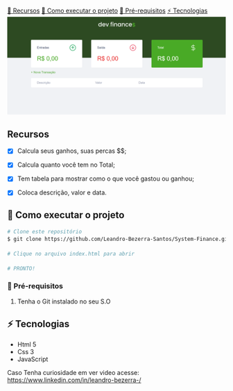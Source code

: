 <div style="display:inline; list-style: none;" align="center">
    <a href="#-Recursos">🚀 Recursos</a>
    <a href="#-Como-executar-o-projeto">🚀 Como executar o projeto</a>
    <a href="#-Pré-requisitos">📑 Pré-requisitos</a>
    <a href="#-Tecnologias">⚡ Tecnologias</a>
</div>

<img src="./assets/system.png">

## **Recursos**
* [X] Calcula seus ganhos, suas percas $$;
* [X] Calcula quanto você tem no Total;
* [X] Tem tabela para mostrar como o que você gastou ou ganhou;
* [X] Coloca descrição, valor e data.


## **🚀 Como executar o projeto**
```bash
# Clone este repositório
$ git clone https://github.com/Leandro-Bezerra-Santos/System-Finance.git

# Clique no arquivo index.html para abrir

# PRONTO!
```

### **📑 Pré-requisitos**
1. Tenha o Git instalado no seu S.O


## **⚡ Tecnologias**

- Html 5
- Css 3
- JavaScript

Caso Tenha curiosidade em ver video acesse:
https://www.linkedin.com/in/leandro-bezerra-/
